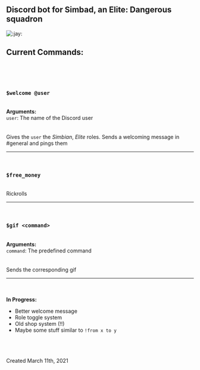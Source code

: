 <h2>Discord bot for Simbad, an Elite: Dangerous squadron</h2>

![:jay:](https://cdn.discordapp.com/emojis/484742083878584340.png?v=1)


<h2> Current Commands: </h2> <br> 

<br> <h3>```$welcome @user``` </h3> <br>
<b>Arguments:</b></br> 
      `user`: The name of the Discord user
<br> <br> <br>
Gives the `user` the <i>Simbian</i>, <i>Elite</i> roles. Sends a welcoming message in #general and pings them
<hr>
      
<br> <h3> ```$free_money``` </h3> <br>
Rickrolls

<hr>

<br> <h3>```$gif <command>``` </h3> <br>
<b>Arguments:</b></br> 
      `command`: The predefined command
<br> <br> <br>
Sends the corresponding gif
<hr>

<br> <br>
<b> In Progress: </b>
- Better welcome message
- Role toggle system
- Old shop system (!!)
- Maybe some stuff similar to `!from x to y`




<br> <br> <br>
Created March 11th, 2021
